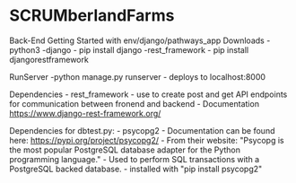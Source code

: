 # SCRUMberlandFarms

Back-End
Getting Started with env/django/pathways_app
Downloads
-python3 
-django - pip install django
-rest_framework - pip install djangorestframework

RunServer
-python manage.py runserver - deploys to localhost:8000

Dependencies
    - rest_framework
        - use to create post and get API endpoints for communication between fronend and backend
        - Documentation https://www.django-rest-framework.org/

Dependencies for dbtest.py:
    - psycopg2
        - Documentation can be found here: https://pypi.org/project/psycopg2/
        - From their website: "Psycopg is the most popular PostgreSQL database adapter for the Python programming language."
        - Used to perform SQL transactions with a PostgreSQL backed database.
        - installed with "pip install psycopg2"